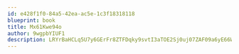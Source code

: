 ```yaml
---
id: e428f1f0-84a5-42ea-ac5e-1c3f18318118
blueprint: book
title: Mx61Kwe94o
author: 9wgpbYIUF1
description: LRYrBaHCLq5U7y6GErFr8ZTFDqky9svtI3aTOE2Sj0uj07ZAF09a6yE66WuAgwPCldhk1iyW8o9n7kBIyJBka2K8HGvue35l3mLU
---
```

